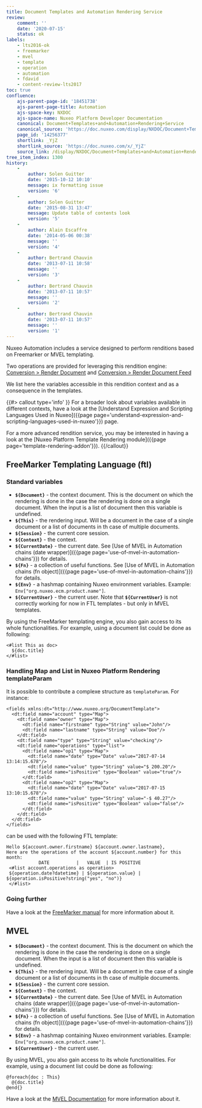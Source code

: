 ```yaml
---
title: Document Templates and Automation Rendering Service
review:
    comment: ''
    date: '2020-07-15'
    status: ok
labels:
    - lts2016-ok
    - freemarker
    - mvel
    - template
    - operation
    - automation
    - fdavid
    - content-review-lts2017
toc: true
confluence:
    ajs-parent-page-id: '18451738'
    ajs-parent-page-title: Automation
    ajs-space-key: NXDOC
    ajs-space-name: Nuxeo Platform Developer Documentation
    canonical: Document+Templates+and+Automation+Rendering+Service
    canonical_source: 'https://doc.nuxeo.com/display/NXDOC/Document+Templates+and+Automation+Rendering+Service'
    page_id: '14256377'
    shortlink: _YjZ
    shortlink_source: 'https://doc.nuxeo.com/x/_YjZ'
    source_link: /display/NXDOC/Document+Templates+and+Automation+Rendering+Service
tree_item_index: 1300
history:
    -
        author: Solen Guitter
        date: '2015-10-12 10:10'
        message: ix formatting issue
        version: '6'
    -
        author: Solen Guitter
        date: '2015-08-31 13:47'
        message: Update table of contents look
        version: '5'
    -
        author: Alain Escaffre
        date: '2014-05-06 00:38'
        message: ''
        version: '4'
    -
        author: Bertrand Chauvin
        date: '2013-07-11 10:58'
        message: ''
        version: '3'
    -
        author: Bertrand Chauvin
        date: '2013-07-11 10:57'
        message: ''
        version: '2'
    -
        author: Bertrand Chauvin
        date: '2013-07-11 10:57'
        message: ''
        version: '1'
---
```


Nuxeo Automation includes a service designed to perform renditions based on Freemarker or MVEL templating.

Two operations are provided for leveraging this rendition engine: [Conversion > Render Document](http://explorer.nuxeo.org/nuxeo/site/distribution/current/viewOperation/Render.Document) and [Conversion > Render Document Feed](http://explorer.nuxeo.org/nuxeo/site/distribution/current/viewOperation/Render.DocumentFeed)

We list here the variables accessible in this rendition context and as a consequence in the templates.

{{#> callout type='info' }}
For a broader look about variables available in different contexts, have a look at the [Understand Expression and Scripting Languages Used in Nuxeo]({{page page='understand-expression-and-scripting-languages-used-in-nuxeo'}}) page.

For a more advanced rendition service, you may be interested in having a look at the [Nuxeo Platform Template Rendering module]({{page page='template-rendering-addon'}}).
{{/callout}}

## FreeMarker Templating Language (ftl)

### Standard variables

*   **`${Document}`** - the context document. This is the document on which the rendering is done in the case the rendering is done on a single document. When the input is a list of document then this variable is undefined.
*   **`${This}`** - the rendering input. Will be a document in the case of a single document or a list of documents in th case of multiple documents.
*   **`${Session}`** - the current core session.
*   **`${Context}`** - the context.
*   **`${CurrentDate}`** - the current date. See [Use of MVEL in Automation chains (date wrapper)]({{page page='use-of-mvel-in-automation-chains'}}) for details.
*   **`${Fn}`** - a collection of useful functions. See [Use of MVEL in Automation chains (fn object)]({{page page='use-of-mvel-in-automation-chains'}}) for details.
*   **`${Env}`** - a hashmap containing Nuxeo environment variables. Example: `Env["org.nuxeo.ecm.product.name"]`.
*   **`${CurrentUser}`** - the current user.
    Note that **`${CurrentUser}`** is not correctly working for now in FTL templates - but only in MVEL templates.

By using the FreeMarker templating engine, you also gain access to its whole functionalities. For example, using a document list could be done as following:

```
<#list This as doc>
  ${doc.title}
</#list>
```

### Handling Map and List in Nuxeo Platform Rendering templateParam	

It is possible to contribute a complexe structure as `templateParam`. For instance:

```
<fields xmlns:dt="http://www.nuxeo.org/DocumentTemplate">
  <dt:field name="account" type="Map">
    <dt:field name="owner" type="Map">
      <dt:field name="firstname" type="String" value="John"/>
      <dt:field name="lastname" type="String" value="Doe"/>
    </dt:field>
    <dt:field name="type" type="String" value="checking"/>
    <dt:field name="operations" type="list">
      <dt:field name="op1" type="Map">
        <dt:field name="date" type="Date" value="2017-07-14 13:14:15.678"/>
        <dt:field name="value" type="String" value="$ 200.20"/>
        <dt:field name="isPositive" type="Boolean" value="true"/>
      </dt:field>
      <dt:field name="op2" type="Map">
        <dt:field name="date" type="Date" value="2017-07-15 13:10:15.678"/>
        <dt:field name="value" type="String" value="-$ 40.27"/>
        <dt:field name="isPositive" type="Boolean" value="false"/>
      </dt:field>
    </dt:field>
  </dt:field>
</fields>
```

can be used with the following FTL template:

```
Hello ${account.owner.firstname} ${account.owner.lastname},
Here are the operations of the account ${account.number} for this month:
            DATE          |   VALUE  | IS POSITIVE
 <#list account.operations as operation>
 ${operation.date?datetime} | ${operation.value} | ${operation.isPositive?string("yes", "no")}
 </#list>
```

### Going further

Have a look at the [FreeMarker manual](http://freemarker.org/docs) for more information about it.

## MVEL

- **`${Document}`** - the context document. This is the document on which the rendering is done in the case the rendering is done on a single document. When the input is a list of document then this variable is undefined.
- **`${This}`** - the rendering input. Will be a document in the case of a single document or a list of documents in th case of multiple documents.
- **`${Session}`** - the current core session.
- **`${Context}`** - the context.
- **`${CurrentDate}`** - the current date. See [Use of MVEL in Automation chains (date wrapper)]({{page page='use-of-mvel-in-automation-chains'}}) for details.
- **`${Fn}`** - a collection of useful functions. See [Use of MVEL in Automation chains (fn object)]({{page page='use-of-mvel-in-automation-chains'}}) for details.
- **`${Env}`** - a hashmap containing Nuxeo environment variables. Example: `Env["org.nuxeo.ecm.product.name"]`.
- **`${CurrentUser}`** - the current user.

By using MVEL, you also gain access to its whole functionalities. For example, using a document list could be done as following:

```
@foreach{doc : This}
  @{doc.title}
@end{}
```

Have a look at the [MVEL Documentation](http://mvel.documentnode.com/#language-guide-for-2.0) for more information about it.
